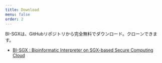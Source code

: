 ```yaml
---
title: Download
menu: false
order: 2
---
```


BI-SGXは、GitHubリポジトリから完全無料でダウンロード。クローンできます。
* [BI-SGX : Bioinformatic Interpreter on SGX-based Secure Computing Cloud](https://github.com/hello31337/BI-SGX)
